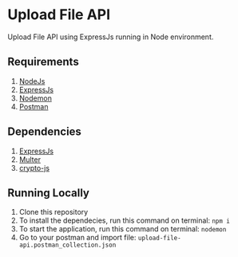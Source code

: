 # Upload File API

Upload File API using ExpressJs running in Node environment.

## Requirements

<ol>
    <li><a href="https://nodejs.org/en/" target="_blank">NodeJs</a></li>
    <li><a href="https://expressjs.com/" target="_blank">ExpressJs</a></li>
    <li><a href="https://nodemon.io/" target="_blank">Nodemon</a></li>
    <li><a href="https://www.postman.com/" target="_blank">Postman</a></li>
</ol>

## Dependencies

<ol>
    <li><a href="https://expressjs.com/en/starter/installing.html" target="_blank">ExpressJs</a></li>
    <li><a href="http://expressjs.com/en/resources/middleware/multer.html" target="_blank">Multer</a></li>
    <li><a href="https://www.npmjs.com/package/crypto-js" target="_blank">crypto-js</a></li>
</ol>

## Running Locally

<ol>
    <li>Clone this repository</li>
    <li>To install the dependecies, run this command on terminal: <code>npm i</code></li>
    <li>To start the application, run this command on terminal: <code>nodemon</code></li>
    <li>Go to your postman and import file: <code>upload-file-api.postman_collection.json</code></li>
</ol>
